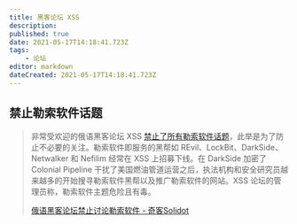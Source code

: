 ```yaml
---
title: 黑客论坛 XSS
description: 
published: true
date: 2021-05-17T14:18:41.723Z
tags:
    - 论坛
editor: markdown
dateCreated: 2021-05-17T14:18:41.723Z
---
```


## 禁止勒索软件话题

> 非常受欢迎的俄语黑客论坛 XSS [禁止了所有勒索软件话题](https://web.archive.org/web/20210516023525/https://www.bleepingcomputer.com/news/security/popular-russian-hacking-forum-xss-bans-all-ransomware-topics/)，此举是为了防止不必要的关注。勒索软件即服务的黑帮如 REvil、LockBit、DarkSide、Netwalker 和 Nefilim 经常在 XSS 上招募下线。在 DarkSide 加密了 Colonial Pipeline 干扰了美国燃油管道运营之后，执法机构和安全研究员越来越多的开始搜寻勒索软件黑帮以及推广勒索软件的网站。XSS 论坛的管理员称，勒索软件主题危险且有毒。 
>
> [俄语黑客论坛禁止讨论勒索软件 - 奇客Solidot](https://web.archive.org/web/20210517135946/https://www.solidot.org/story?sid=67770)